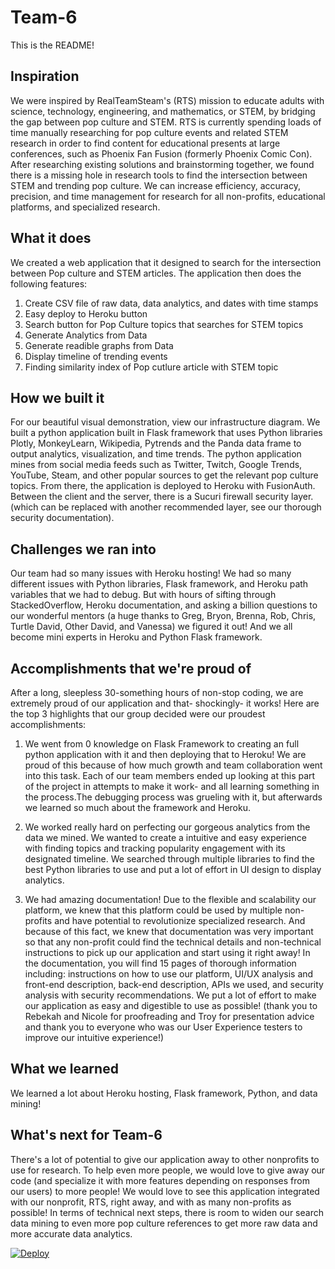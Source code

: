 # Team-6

This is the README!


## Inspiration
We were inspired by RealTeamSteam's (RTS) mission to educate adults with science, technology, engineering, and mathematics, or STEM, by bridging the gap between pop culture and STEM. RTS is currently spending loads of time manually researching for pop culture events and related STEM research in order to find content for educational presents at large conferences, such as Phoenix Fan Fusion (formerly Phoenix Comic Con).  After researching existing solutions and brainstorming together, we found there is a missing hole in research tools to find the intersection between STEM and trending pop culture. We can increase efficiency, accuracy, precision, and time management for research for all non-profits, educational platforms, and specialized research. 
## What it does
We created a web application that it designed to search for the intersection between Pop culture and STEM articles. The application then does the following features:
1. Create CSV file of raw data, data analytics, and dates with time stamps
2. Easy deploy to Heroku button
3. Search button for Pop Culture topics that searches for STEM topics
4. Generate Analytics from Data
5. Generate readible graphs from Data
6. Display timeline of trending events
7. Finding similarity index of Pop cutlure article with STEM topic

## How we built it
For our beautiful visual demonstration, view our infrastructure diagram. We built a python application built in Flask framework that uses Python libraries Plotly, MonkeyLearn, Wikipedia, Pytrends and the Panda data frame to output analytics, visualization, and time trends. The python application mines from social media feeds such as Twitter, Twitch, Google Trends, YouTube, Steam, and other popular sources to get the relevant pop culture topics. From there, the application is deployed to Heroku with FusionAuth. Between the client and the server, there is a Sucuri firewall security layer.(which can be replaced with another recommended layer, see our thorough security documentation).

## Challenges we ran into
Our team had so many issues with Heroku hosting!  We had so many different issues with Python libraries, Flask framework, and Heroku path variables that we had to debug. But with hours of sifting through StackedOverflow, Heroku documentation, and asking a billion questions to our wonderful mentors (a huge thanks to Greg, Bryon, Brenna, Rob, Chris, Turtle David, Other David, and Vanessa) we figured it out! And we all become mini experts in Heroku and Python Flask framework.

## Accomplishments that we're proud of
After a long, sleepless 30-something hours of non-stop coding, we are extremely proud of our application and that- shockingly- it works! Here are the top 3 highlights that our group decided were our proudest accomplishments:

1. We went from 0 knowledge on Flask Framework to creating an full python application with it and then deploying that to Heroku! We are proud of this because of how much growth and team collaboration went into this task. Each of our team members ended up looking at this part of the project in attempts to make it work- and all learning something in the process.The debugging process was grueling with it, but afterwards we learned so much about the framework and Heroku.

2. We worked really hard on perfecting our gorgeous analytics from the data we mined. We wanted to create a intuitive and easy experience with finding topics and tracking popularity engagement with its designated timeline. We searched through multiple libraries to find the best Python libraries to use and put a lot of effort in UI design to display analytics.

3. We had amazing documentation! Due to the flexible and scalability our platform, we knew that this platform could be used by multiple non-profits and have potential to revolutionize specialized research. And because of this fact, we knew that documentation was very important so that any non-profit could find the technical details and non-technical instructions to pick up our application and start using it right away! In the documentation, you will find 15 pages of thorough information including: instructions on how to use our platform, UI/UX analysis and front-end description, back-end description, APIs we used, and security analysis with security recommendations. We put a lot of effort to make our application as easy and digestible to use as possible! (thank you to Rebekah and Nicole for proofreading and Troy for presentation advice and thank you to everyone who was our User Experience testers to improve our intuitive experience!)

## What we learned

We learned a lot about Heroku hosting, Flask framework, Python, and data mining!

## What's next for Team-6

There's a lot of potential to give our application away to other nonprofits to use for research. To help even more people, we would love to give away our code (and specialize it with more features depending on responses from our users) to more people! We would love to see this application integrated with our nonprofit, RTS, right away, and with as many non-profits as possible! In terms of technical next steps, there is room to widen our search data mining to even more pop culture references to get more raw data and more accurate data analytics.

[![Deploy](https://www.herokucdn.com/deploy/button.svg)](https://heroku.com/deploy?template=https://github.com/2019-Arizona-Opportunity-Hack/Team-6)
